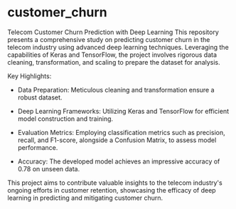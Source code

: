 # customer_churn
Telecom Customer Churn Prediction with Deep Learning
This repository presents a comprehensive study on predicting customer churn in the telecom industry using advanced deep learning techniques. Leveraging the capabilities of Keras and TensorFlow, the project involves rigorous data cleaning, transformation, and scaling to prepare the dataset for analysis.

Key Highlights:

* Data Preparation: Meticulous cleaning and transformation ensure a robust dataset.

* Deep Learning Frameworks: Utilizing Keras and TensorFlow for efficient model construction and training.

* Evaluation Metrics: Employing classification metrics such as precision, recall, and F1-score, alongside a Confusion Matrix, to assess model performance.

* Accuracy: The developed model achieves an impressive accuracy of 0.78 on unseen data.

This project aims to contribute valuable insights to the telecom industry's ongoing efforts in customer retention, showcasing the efficacy of deep learning in predicting and mitigating customer churn.
